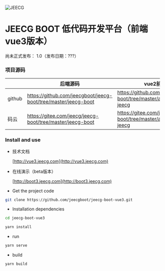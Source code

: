 
![JEECG](https://jeecgos.oss-cn-beijing.aliyuncs.com/files/site/jeecgfengm.png "JeecgBoot低代码开发平台")



JEECG BOOT 低代码开发平台（前端vue3版本）
===============

尚未正式发布： 1.0（发布日期：???）


### 项目源码


|     |   后端源码  |   vue2前端源码  | vue3前端源码  |
|---  |--- | --- |--- |
|  github   | https://github.com/jeecgboot/jeecg-boot/tree/master/jeecg-boot   | https://github.com/jeecgboot/jeecg-boot/tree/master/ant-design-vue-jeecg | https://github.com/jeecgboot/jeecg-boot-vue3  |
|  码云   |  https://gitee.com/jeecg/jeecg-boot/tree/master/jeecg-boot   | https://gitee.com/jeecg/jeecg-boot/tree/master/ant-design-vue-jeecg |  https://github.com/jeecgboot/jeecg-boot-vue3  |


### Install and use

- 技术文档

  [http://vue3.jeecg.com](http://vue3.jeecg.com)
  
- 在线演示（beta版本）

  [http://boot3.jeecg.com](http://boot3.jeecg.com)
  
  
- Get the project code

```bash
git clone https://github.com/jeecgboot/jeecg-boot-vue3.git
```

- Installation dependencies

```bash
cd jeecg-boot-vue3

yarn install

```

- run

```bash
yarn serve
```

- build

```bash
yarn build
```
